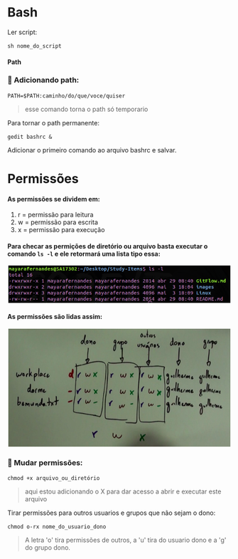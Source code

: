 # Bash

Ler script: 

```
sh nome_do_script
```

#### Path

### :small_orange_diamond: Adicionando path:

```
PATH=$PATH:caminho/do/que/voce/quiser
```
> esse comando torna o path só temporario 

Para tornar o path permanente:

```
gedit bashrc &
```
 Adicionar o primeiro comando ao arquivo bashrc e salvar.

# Permissões 

#### As permissões se dividem em: 

1. r = permissão para leitura
2. w = permissão para escrita
3. x = permissão para execução 

#### Para checar as permições de diretório ou arquivo basta executar o comando `ls -l` e ele retormará uma lista tipo essa: 

<p align="center"> <img src="images/ls-list.png" width="500px;"> </p>

#### As permissões são lidas assim: 

<p align="center"> <img src="images/rwx.png" width="500px;"> </p>

### :small_orange_diamond: Mudar permissões:

```
chmod +x arquivo_ou_diretório
```
> aqui estou adicionando o X para dar acesso a abrir e executar este arquivo

Tirar permissões para outros usuarios e grupos que não sejam o dono: 

```
chmod o-rx nome_do_usuario_dono
```

> A letra 'o' tira permissões de outros, a 'u' tira do usuario dono e a 'g' do grupo dono.